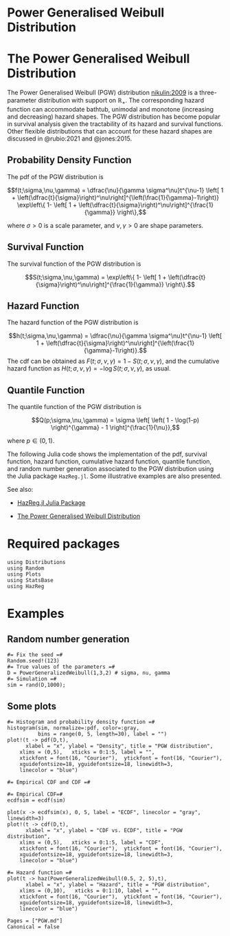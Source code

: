 # Power Generalised Weibull Distribution

# The Power Generalised Weibull Distribution

The Power Generalised Weibull (PGW) distribution [nikulin:2009](@cite) is a three-parameter distribution with support on ${\mathbb R}_+$. The corresponding hazard function can accommodate bathtub, unimodal and monotone (increasing and decreasing) hazard shapes. The PGW distribution has become popular in survival analysis given the tractability of its hazard and survival functions. Other flexible distributions that can account for these hazard shapes are discussed in @rubio:2021 and @jones:2015. 

## Probability Density Function

The pdf of the PGW distribution is

$$f(t;\sigma,\nu,\gamma) = \dfrac{\nu}{\gamma \sigma^\nu}t^{\nu-1} \left[ 1 + \left(\dfrac{t}{\sigma}\right)^\nu\right]^{\left(\frac{1}{\gamma}-1\right)} \exp\left\{ 1- \left[ 1 + \left(\dfrac{t}{\sigma}\right)^\nu\right]^{\frac{1}{\gamma}}
\right\},$$

where $\sigma>0$ is a scale parameter, and $\nu,\gamma >0$ are shape parameters.

## Survival Function

The survival function of the PGW distribution is

$$S(t;\sigma,\nu,\gamma) = \exp\left\{ 1- \left[ 1 + \left(\dfrac{t}{\sigma}\right)^\nu\right]^{\frac{1}{\gamma}}
\right\}.$$

##  Hazard Function

The hazard function of the PGW distribution is

$$h(t;\sigma,\nu,\gamma) = \dfrac{\nu}{\gamma \sigma^\nu}t^{\nu-1} \left[ 1 + \left(\dfrac{t}{\sigma}\right)^\nu\right]^{\left(\frac{1}{\gamma}-1\right)}.$$
The cdf can be obtained as $F(t;\sigma,\nu,\gamma)=1-S(t;\sigma,\nu,\gamma)$, and the cumulative hazard function as $H(t;\sigma,\nu,\gamma) = -\log S(t;\sigma,\nu,\gamma)$, as usual.

## Quantile Function

The quantile function of the PGW distribution is

$$Q(p;\sigma,\nu,\gamma) = \sigma \left[ \left( 1 - \log(1-p) \right)^{\gamma} - 1 \right]^{\frac{1}{\nu}},$$

where $p\in(0,1)$.

The following Julia code shows the implementation of the pdf, survival function, hazard function, cumulative hazard function, quantile function, and random number generation associated to the PGW distribution using the Julia package `HazReg.jl`. Some illustrative examples are also presented.


See also: 

- [HazReg.jl Julia Package](https://github.com/FJRubio67/HazReg.jl) 

- [The Power Generalised Weibull Distribution](https://rpubs.com/FJRubio/PGW)

# Required packages
```@example 1
using Distributions
using Random
using Plots
using StatsBase
using HazReg
```

# Examples

## Random number generation

```@example 1
#= Fix the seed =#
Random.seed!(123)
#= True values of the parameters =#
D = PowerGeneralizedWeibull(1,3,2) # sigma, nu, gamma
#= Simulation =#
sim = rand(D,1000);
```

## Some plots

```@example 1
#= Histogram and probability density function =#
histogram(sim, normalize=:pdf, color=:gray, 
          bins = range(0, 5, length=30), label = "")
plot!(t -> pdf(D,t),
      xlabel = "x", ylabel = "Density", title = "PGW distribution",
    xlims = (0,5),   xticks = 0:1:5, label = "", 
    xtickfont = font(16, "Courier"),  ytickfont = font(16, "Courier"),
    xguidefontsize=18, yguidefontsize=18, linewidth=3,
    linecolor = "blue")
```

```@example 1
#= Empirical CDF and CDF =#

#= Empirical CDF=#
ecdfsim = ecdf(sim)

plot(x -> ecdfsim(x), 0, 5, label = "ECDF", linecolor = "gray", linewidth=3)
plot!(t -> cdf(D,t),
      xlabel = "x", ylabel = "CDF vs. ECDF", title = "PGW distribution",
    xlims = (0,5),   xticks = 0:1:5, label = "CDF", 
    xtickfont = font(16, "Courier"),  ytickfont = font(16, "Courier"),
    xguidefontsize=18, yguidefontsize=18, linewidth=3,
    linecolor = "blue")
```


```@example 1
#= Hazard function =#
plot(t -> haz(PowerGeneralizedWeibull(0.5, 2, 5),t),
      xlabel = "x", ylabel = "Hazard", title = "PGW distribution",
    xlims = (0,10),   xticks = 0:1:10, label = "", 
    xtickfont = font(16, "Courier"),  ytickfont = font(16, "Courier"),
    xguidefontsize=18, yguidefontsize=18, linewidth=3,
    linecolor = "blue")
```



```@bibliography
Pages = ["PGW.md"]
Canonical = false
```